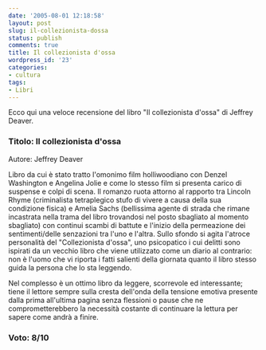 ```yaml
---
date: '2005-08-01 12:18:58'
layout: post
slug: il-collezionista-dossa
status: publish
comments: true
title: Il collezionista d'ossa
wordpress_id: '23'
categories:
- cultura
tags:
- Libri
---
```

Ecco qui una veloce recensione del libro "Il collezionista d'ossa" di Jeffrey Deaver.

###  Titolo: Il collezionista d'ossa
Autore: Jeffrey Deaver

Libro da cui è stato tratto l'omonimo film holliwoodiano con Denzel Washington e Angelina Jolie 
e come lo stesso film si presenta carico di suspense e colpi di scena.
Il romanzo ruota attorno al rapporto tra Lincoln Rhyme (criminalista tetraplegico stufo di vivere 
a causa della sua condizione fisica) e Amelia Sachs (bellissima agente di strada che rimane incastrata 
nella trama del libro trovandosi nel posto sbagliato al momento sbagliato) con continui scambi di 
battute e l'inizio della permeazione dei sentimenti/delle senzazioni tra l'uno e l'altra.
Sullo sfondo si agita l'atroce personalità del "Collezionista d'ossa", uno psicopatico i cui 
delitti sono ispirati da un vecchio libro che viene utilizzato come un diario al contrario: non 
è l'uomo che vi riporta i fatti salienti della giornata quanto il libro stesso guida la persona 
che lo sta leggendo.

Nel complesso è un ottimo libro da leggere, scorrevole ed interessante; tiene il lettore sempre 
sulla cresta dell'onda della tensione emotiva presente dalla prima all'ultima pagina senza flessioni 
o pause che ne comprometterebbero la necessità costante di continuare la lettura per sapere come andrà a finire.

### Voto: 8/10
